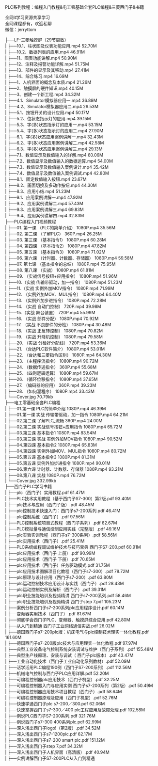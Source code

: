 PLC系列教程：编程入门教程&电工零基础全套PLC编程&三菱西门子&书籍

全网it学习资源共享学习<br>全网课程都有，欢迎私聊<br>微信：jerryttom<br>

├──LF-三菱触摸屏（29节周敏）<br> | ├──10.1、柱状图及仪表功能应用.mp4 52.70M<br> | ├──10.2、数据列表的应用.mp4 46.91M<br> | ├──11、图表功能讲解.mp4 50.90M<br> | ├──12、注释及报警功能详解.mp4 51.75M<br> | ├──13、部件的显示及其移动.mp4 27.41M<br> | ├──14、综合练习.mp4 16.69M<br> | ├──1、人机界面的概念及本质.mp4 21.26M<br> | ├──2、触摸屏的硬件知识.mp4 40.15M<br> | ├──3、创建一个新工程.mp4 34.32M<br> | ├──4.1、Simulator模拟器应用一.mp4 36.89M<br> | ├──4.2、Simulator模拟器应用二.mp4 29.53M<br> | ├──5.1、按钮开关的设计应用.mp4 50.17M<br> | ├──5.2、位状态指示灯的应用.mp4 39.15M<br> | ├──5.3、字(多)状态指示灯的应用一.mp4 53.15M<br> | ├──5.4、字(多)状态指示灯的应用二.mp4 27.90M<br> | ├──6.1、字(多)状态应用案例讲解一.mp4 32.43M<br> | ├──6.2、字(多)状态应用案例讲解二.mp4 42.58M<br> | ├──6.3、字(多)状态应用案例讲解三.mp4 29.13M<br> | ├──7.1、数值显示及数值输入的详解.mp4 60.06M<br> | ├──7.2、数值显示及数值输入的数据运算.mp4 54.00M<br> | ├──7.3、数值显示及数值输入案例设计.mp4 35.42M<br> | ├──7.4、数值显示及数值输入案例调试.mp4 42.80M<br> | ├──8.1、固定数值输入按钮.mp4 23.67M<br> | ├──8.2、画面切换及多动作按钮.mp4 44.30M<br> | ├──8.3、应用小结.mp4 51.23M<br> | ├──9.1、应用案例讲解一.mp4 47.92M<br> | ├──9.2、应用案例讲解二.mp4 57.43M<br> | ├──9.3、应用案例讲解三.mp4 69.83M<br> | └──9.4、应用案例讲解四.mp4 32.83M<br> ├──PLC编程入门视频教程<br> | ├──01. 第一课 （PLC的简单介绍） 1080P.mp4 35.56M<br> | ├──02. 第二课 （了解PLC） 360P.mp4 26.25M<br> | ├──03. 第三课 （基本指令1） 1080P.mp4 60.28M<br> | ├──04. 第四课 （基本指令2） 1080P.mp4 47.82M<br> | ├──05. 第五课 （基本指令3） 1080P.mp4 71.02M<br> | ├──06. 第六课 （计时器、计数器、存储器） 1080P.mp4 59.58M<br> | ├──07. 第七课 （基本指令的总结） 1080P.mp4 75.95M<br> | ├──08. 第八课 （实战） 1080P.mp4 61.81M<br> | ├──09. （实战信号按钮+应用指令） 1080P.mp4 51.96M<br> | ├──10.（实战 传输带驱动，加一指令） 1080P.mp4 51.23M<br> | ├──11.（实战 实例外加MOV指令） 1080P.mp4 71.99M<br> | ├──12. （实例外加MOV、MUL指令） 1080P.mp4 64.40M<br> | ├──13. （实例外加步进指令） 1080P.mp4 72.28M<br> | ├──14. （实战 自动门控制） 720P.mp4 39.98M<br> | ├──15.（实战 舞台装置） 720P.mp4 55.99M<br> | ├──16. （实战 部件分配） 1080P.mp4 70.92M<br> | ├──17. （实战 不良部件的分检） 1080P.mp4 30.48M<br> | ├──18. （实战 正反转控制） 1080P.mp4 70.82M<br> | ├──19. （实战 升降机控制） 1080P.mp4 79.58M<br> | ├──20. （实战 分检好分配线） 720P.mp4 53.36M<br> | ├──21. （台达PLC软件简介） 1080P.mp4 53.01M<br> | ├──22. （台达和三菱指令区别） 1080P.mp4 64.30M<br> | ├──23. （主程序流指令） 1080P.mp4 90.72M<br> | ├──24. （数据传送指令） 360P.mp4 55.68M<br> | ├──25. （四则逻辑运算） 1080P.mp4 59.67M<br> | ├──26. （循环位移指令） 1080P.mp4 37.65M<br> | ├──27. （编码器的应用） 360P.mp4 39.23M<br> | ├──28. （如何灌程序） 1080P.mp4 33.43M<br> | └──Cover.jpg 70.79kb<br> ├──电工零基础全套PLC编程<br> | ├──01.第一课 PLC的简单介绍 1080P.mp4 46.39M<br> | ├──01.第一课 实战 传输带驱动，加一指令 1080P.mp4 64.21M<br> | ├──02.第二课 了解PLC_流畅 360P.mp4 24.00M<br> | ├──02.第二课 实战信号按钮+应用指令 1080P.mp4 65.72M<br> | ├──03.第三课 基本指令1 1080P.mp4 83.54M<br> | ├──03.第三课 实战 实例外加MOV指令 1080P.mp4 90.52M<br> | ├──04.第四课 基本指令2 1080P.mp4 65.83M<br> | ├──04.第四课 实例外加MOV、MUL指令 1080P.mp4 80.72M<br> | ├──05.第五课 基本指令3 1080P.mp4 81.31M<br> | ├──05.第五课 实例外加步进指令 1080P.mp4 90.01M<br> | ├──06.第六课 计时器、计数器、存储器 1080P.mp4 93.21M<br> | ├──08.第八课 实战 1080P.mp4 76.72M<br> | └──Cover.jpg 332.99kb<br> ├──西门子PLC学习书籍<br> | ├──plc（西门子）实用教程.pdf 61.47M<br> | ├──PLC技术实用教程（基于西门子S7-300）第2版.pdf 93.40M<br> | ├──plc技术与应用（西门子版）.pdf 48.45M<br> | ├──plc控制技术快速入门：西门子s7-200系列.pdf 46.41M<br> | ├──plc控制系统（西门子）.pdf 97.56M<br> | ├──PLC控制系统项目式教程（西门子系列）.pdf 62.67M<br> | ├──PLC模拟量与通信控制应用实践（完整版）.pdf 49.16M<br> | ├──plc实验实训教程（西门子s7-300系列）.pdf 58.56M<br> | ├──plc实用技术（西门子）.pdf 25.41M<br> | ├──PLC系统编程调试维护技术与技巧宝典 西门子S7-200.pdf 60.91M<br> | ├──plc应用技术（西门子 上册）.pdf 90.99M<br> | ├──plc应用技术（西门子 下册）.pdf 70.65M<br> | ├──plc应用技术（西门子）任务驱动模式.pdf 31.75M<br> | ├──plc应用技术图解项目化教程（西门子s7-300）.pdf 78.72M<br> | ├──plc原理与设计应用（西门子s7-200）.pdf 63.80M<br> | ├──plc运动控制技术应用设计与实践（西门子）.pdf 28.43M<br> | ├──plc运动控制实例及解析（西门子）.pdf 39.31M<br> | ├──plc职业技能培训及视频精讲 西门子s7-200系列.pdf 58.46M<br> | ├──plc职业技能培训及视频精讲 西门子step 7.pdf 105.23M<br> | ├──案例分析西门子s7-200系列plc应用程序设计.pdf 60.14M<br> | ├──变频器实用技术（西门子）.pdf 81.67M<br> | ├──彻底学会西门子PLC、变频器、触摸屏综合应用.pdf 42.80M<br> | ├──从入门到精通 西门子工业网络通信实战.pdf 26.02M<br> | ├──德国西门子s7-200plc版：机床电气与plc控制技术理实一体化教程.pdf 161.60M<br> | ├──德国西门子s7-200版plc技术与应用理实一体化教程.pdf 97.97M<br> | ├──典型工业设备电气控制系统安装调试与维护（西门子系列）.pdf 155.48M<br> | ├──典型生产线原理、安装与调试（ 西门子plc版本）.pdf 43.47M<br> | ├──工业自动化技术（西门子工业自动化系列教材）.pdf 52.09M<br> | ├──活学活用PLC编程190例（西门子S7-200系列）.pdf 112.56M<br> | ├──机械电气控制与西门子PLC应用详解.pdf 52.20M<br> | ├──可编程控制器plc应用技术（西门子机型）.pdf 32.25M<br> | ├──可编程控制器入门与应用实例 西门子s7-200系列（第2版）.pdf 50.49M<br> | ├──可编程控制器应用技术项目教程（西门子）.pdf 58.64M<br> | ├──可编程控制器原理及应用（西门子机型）.pdf 52.76M<br> | ├──快速学通西门子plc s7-200／300.pdf 62.06M<br> | ├──快速掌握西门子s7-300／400 plc工程应用及故障处理.pdf 102.58M<br> | ├──例说PLC西门子S7-200系列.pdf 321.76M<br> | ├──例说西门子s7-300 400系列plc.pdf 62.99M<br> | ├──深入浅出西门子logo!（第2版）.pdf 34.52M<br> | ├──深入浅出西门子s7-1200plc.pdf 62.17M<br> | ├──深入浅出西门子s7-200 smart plc.pdf 151.12M<br> | ├──深入浅出西门子step 7.pdf 34.32M<br> | ├──深入浅出西门子人机界面（高清版）.pdf 40.94M<br> | ├──实例讲解西门子S7-200PLC从入门到精通